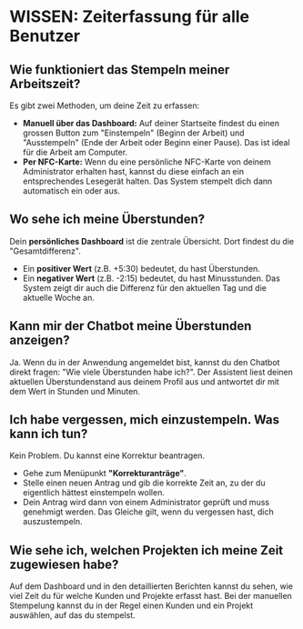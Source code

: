 # WISSEN: Zeiterfassung für alle Benutzer

## Wie funktioniert das Stempeln meiner Arbeitszeit?
Es gibt zwei Methoden, um deine Zeit zu erfassen:
- **Manuell über das Dashboard:** Auf deiner Startseite findest du einen grossen Button zum "Einstempeln" (Beginn der Arbeit) und "Ausstempeln" (Ende der Arbeit oder Beginn einer Pause). Das ist ideal für die Arbeit am Computer.
- **Per NFC-Karte:** Wenn du eine persönliche NFC-Karte von deinem Administrator erhalten hast, kannst du diese einfach an ein entsprechendes Lesegerät halten. Das System stempelt dich dann automatisch ein oder aus.

## Wo sehe ich meine Überstunden?
Dein **persönliches Dashboard** ist die zentrale Übersicht. Dort findest du die "Gesamtdifferenz".
- Ein **positiver Wert** (z.B. +5:30) bedeutet, du hast Überstunden.
- Ein **negativer Wert** (z.B. -2:15) bedeutet, du hast Minusstunden.
  Das System zeigt dir auch die Differenz für den aktuellen Tag und die aktuelle Woche an.

## Kann mir der Chatbot meine Überstunden anzeigen?
Ja. Wenn du in der Anwendung angemeldet bist, kannst du den Chatbot direkt fragen:
"Wie viele Überstunden habe ich?". Der Assistent liest deinen aktuellen Überstundenstand aus
deinem Profil aus und antwortet dir mit dem Wert in Stunden und Minuten.

## Ich habe vergessen, mich einzustempeln. Was kann ich tun?
Kein Problem. Du kannst eine Korrektur beantragen.
- Gehe zum Menüpunkt **"Korrekturanträge"**.
- Stelle einen neuen Antrag und gib die korrekte Zeit an, zu der du eigentlich hättest einstempeln wollen.
- Dein Antrag wird dann von einem Administrator geprüft und muss genehmigt werden. Das Gleiche gilt, wenn du vergessen hast, dich auszustempeln.

## Wie sehe ich, welchen Projekten ich meine Zeit zugewiesen habe?
Auf dem Dashboard und in den detaillierten Berichten kannst du sehen, wie viel Zeit du für welche Kunden und Projekte erfasst hast. Bei der manuellen Stempelung kannst du in der Regel einen Kunden und ein Projekt auswählen, auf das du stempelst.